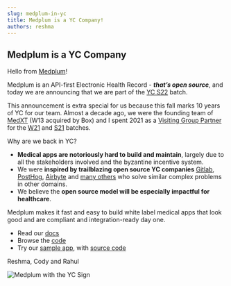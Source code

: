 ```yaml
---
slug: medplum-in-yc
title: Medplum is a YC Company!
authors: reshma
---
```


## Medplum is a YC Company

Hello from [Medplum](https://www.medplum.com/)!

Medplum is an API-first Electronic Health Record - _**that’s open source**_, and today we are announcing that we are part of the [YC S22](https://www.ycombinator.com/companies/?batch=S22) batch.

<!-- truncate -->

This announcement is extra special for us because this fall marks 10 years of YC for our team. Almost a decade ago, we were the founding team of [MedXT](https://www.ycombinator.com/companies/medxt) (W13 acquired by Box) and I spent 2021 as a [Visiting Group Partner](https://www.ycombinator.com/blog/welcome-w21-visiting-group-partners/) for the [W21](https://www.ycombinator.com/companies?batch=W21) and [S21](https://www.ycombinator.com/companies?batch=S21) batches.

Why are we back in YC?

- **Medical apps are notoriously hard to build and maintain**, largely due to all the stakeholders involved and the byzantine incentive system.
- We were **inspired by trailblazing open source YC companies** [Gitlab](https://about.gitlab.com/), [PostHog](https://posthog.com/), [Airbyte](https://airbyte.com/) and [many others](https://www.ycombinator.com/companies/?tags=Open%20Source) who solve similar complex problems in other domains.
- We believe the **open source model will be especially impactful for healthcare**.

Medplum makes it fast and easy to build white label medical apps that look good and are compliant and integration-ready day one.

- Read our [docs](https://www.medplum.com/docs)
- Browse the [code](https://github.com/medplum)
- Try our [sample app](https://foomedical.com/), with [source code](https://github.com/medplum/foomedical)

Reshma, Cody and Rahul

![Medplum with the YC Sign](/img/blog/medplum-yc-sign.jpg)

